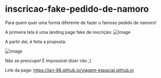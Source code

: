 # inscricao-fake-pedido-de-namoro
Para quem quer uma forma diferente de fazer o famoso pedido de namoro!

A primeira tela é uma landing page fake de inscrição:
![image](https://user-images.githubusercontent.com/19188832/172267407-04a828fc-d28c-4fc7-bd3b-1b058be329c3.png)

A partir daí, é feita a proposta: 

![image](https://user-images.githubusercontent.com/19188832/172267567-9535bf84-dad4-4726-848f-92754c602521.png)

Não se preocupe! É impossível dizer não ;)

Link da page: https://lari-98.github.io/viagem-espacial.github.io
